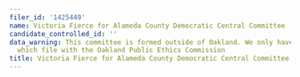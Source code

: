 ```yaml
---
filer_id: '1425449'
name: Victoria Fierce for Alameda County Democratic Central Committee
candidate_controlled_id: ''
data_warning: This committee is formed outside of Oakland. We only have data on committees
  which file with the Oakland Public Ethics Commission
title: Victoria Fierce for Alameda County Democratic Central Committee
---
```

